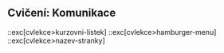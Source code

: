 ## Cvičení: Komunikace

::exc[cvlekce>kurzovni-listek]
::exc[cvlekce>hamburger-menu]
::exc[cvlekce>nazev-stranky]
